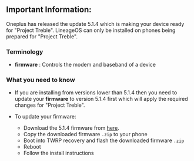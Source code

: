 ## Important Information:

Oneplus has released the update 5.1.4 which is making your device ready for "Project Treble".
LineageOS can only be installed on phones being prepared for "Project Treble".

### Terminology

- **firmware** : Controls the modem and baseband of a device

### What you need to know

- If you are installing from versions lower than 5.1.4 then you need to update your **firmware** to
  version 5.1.4 first which will apply the required changes for "Project Treble".

- To update your firmware:
  - Download the 5.1.4 firmware from [here](https://sourceforge.net/projects/cheeseburgerdumplings/files/15.1/dumpling/firmware/).
  - Copy the downloaded firmware `.zip` to your phone
  - Boot into TWRP recovery and flash the downloaded firmware `.zip`
  - Reboot
  - Follow the install instructions
